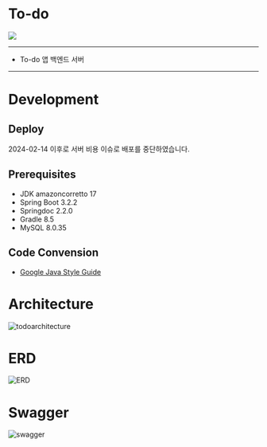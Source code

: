# To-do

![](https://img.shields.io/badge/내일배움캠프-Spring개인과제-white.svg)


---
+ To-do 앱 백엔드 서버
---  

# Development

## Deploy
2024-02-14 이후로 서버 비용 이슈로 배포를 중단하였습니다.

## Prerequisites
+ JDK amazoncorretto 17
+ Spring Boot 3.2.2
+ Springdoc 2.2.0
+ Gradle 8.5
+ MySQL 8.0.35

## Code Convension
+ [Google Java Style Guide](https://google.github.io/styleguide/javaguide.html)

# Architecture
![todoarchitecture](https://github.com/sonjh919/ScheduleManagement/assets/109019081/263b4a08-6b7a-4ad9-9f5a-b8cdc0792b14)

# ERD
![ERD](https://github.com/sonjh919/ScheduleManagement/assets/109019081/d0bda85c-945c-424e-b20f-48052b042243)

# Swagger

![swagger](https://github.com/sonjh919/ScheduleManagement/assets/109019081/4a05e86e-ddbe-431f-b7c3-8f09c64652e8)
 
